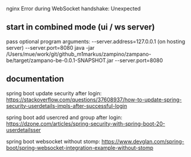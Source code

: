 
nginx Error during WebSocket handshake: Unexpected



## start in combined mode (ui / ws server)

pass optional program arguments: --server.address=127.0.0.1  (on hosting server)
                                 --server.port=8080
java -jar /Users/mue/work/git/github_m1markus/zampino/zampano-be/target/zampano-be-0.0.1-SNAPSHOT.jar --server.port=8080


## documentation

spring boot update security after login: https://stackoverflow.com/questions/37608937/how-to-update-spring-security-userdetails-impls-after-successful-login

spring boot add usercred and group after login: https://dzone.com/articles/spring-security-with-spring-boot-20-userdetailsser

spring boot websocket without stomp: https://www.devglan.com/spring-boot/spring-websocket-integration-example-without-stomp


